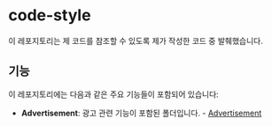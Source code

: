 # code-style
이 레포지토리는 제 코드를 참조할 수 있도록 제가 작성한 코드 중 발췌했습니다.

## 기능

이 레포지토리에는 다음과 같은 주요 기능들이 포함되어 있습니다:

- **Advertisement**: 광고 관련 기능이 포함된 폴더입니다. - [Advertisement](./Advertisement)